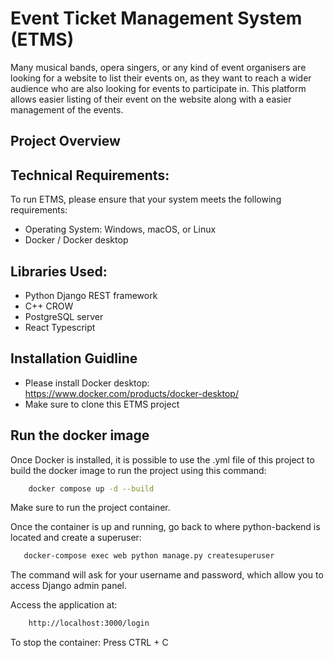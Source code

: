 # Event Ticket Management System (ETMS)

Many musical bands, opera singers, or any kind of event organisers are looking for a website to list their events on, as they want to reach a wider audience who are also looking for events to participate in. 
This platform allows easier listing of their event on the website along with a easier management of the events. 

## Project Overview

## Technical Requirements:
To run ETMS, please ensure that your system meets the following requirements:

- Operating System: Windows, macOS, or Linux
- Docker / Docker desktop

## Libraries Used:

- Python Django REST framework 
- C++ CROW 
- PostgreSQL server
- React Typescript

## Installation Guidline

- Please install Docker desktop: https://www.docker.com/products/docker-desktop/
- Make sure to clone this ETMS project

## Run the docker image

Once Docker is installed, it is possible to use the .yml file of this project to build the docker image to run the project using this command: 
```bash 
    docker compose up -d --build 
```

Make sure to run the project container. 

Once the container is up and running, go back to where python-backend is located and create a superuser:

```bash
   docker-compose exec web python manage.py createsuperuser
```
The command will ask for your username and password, which allow you to access Django admin panel.

Access the application at: 
``` bash
    http://localhost:3000/login 
```

To stop the container: Press CTRL + C 



